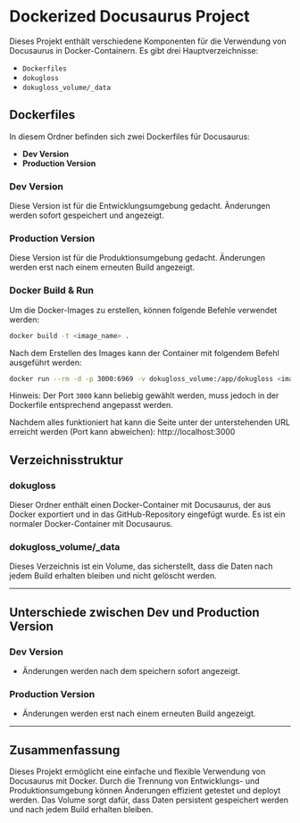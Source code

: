 
# Dockerized Docusaurus Project

Dieses Projekt enthält verschiedene Komponenten für die Verwendung von Docusaurus in Docker-Containern. Es gibt drei Hauptverzeichnisse:

- `Dockerfiles`
- `dokugloss`
- `dokugloss_volume/_data`

## Dockerfiles

In diesem Ordner befinden sich zwei Dockerfiles für Docusaurus:

- **Dev Version**
- **Production Version**

### Dev Version

Diese Version ist für die Entwicklungsumgebung gedacht. Änderungen werden sofort gespeichert und angezeigt.

### Production Version

Diese Version ist für die Produktionsumgebung gedacht. Änderungen werden erst nach einem erneuten Build angezeigt.

### Docker Build & Run

Um die Docker-Images zu erstellen, können folgende Befehle verwendet werden:

```bash
docker build -t <image_name> .
```

Nach dem Erstellen des Images kann der Container mit folgendem Befehl ausgeführt werden:

```bash
docker run --rm -d -p 3000:6969 -v dokugloss_volume:/app/dokugloss <image_name>
```
Hinweis: Der Port `3000` kann beliebig gewählt werden, muss jedoch in der Dockerfile entsprechend angepasst werden.

Nachdem alles funktioniert hat kann die Seite unter der unterstehenden URL erreicht werden (Port kann abweichen):
http://localhost:3000 

## Verzeichnisstruktur

### dokugloss

Dieser Ordner enthält einen Docker-Container mit Docusaurus, der aus Docker exportiert und in das GitHub-Repository eingefügt wurde. Es ist ein normaler Docker-Container mit Docusaurus.

### dokugloss_volume/_data

Dieses Verzeichnis ist ein Volume, das sicherstellt, dass die Daten nach jedem Build erhalten bleiben und nicht gelöscht werden.

----------

## Unterschiede zwischen Dev und Production Version

### Dev Version

-   Änderungen werden nach dem speichern sofort angezeigt.

### Production Version

-   Änderungen werden erst nach einem erneuten Build angezeigt.

----------

## Zusammenfassung

Dieses Projekt ermöglicht eine einfache und flexible Verwendung von Docusaurus mit Docker. Durch die Trennung von Entwicklungs- und Produktionsumgebung können Änderungen effizient getestet und deployt werden. Das Volume sorgt dafür, dass Daten persistent gespeichert werden und nach jedem Build erhalten bleiben.
